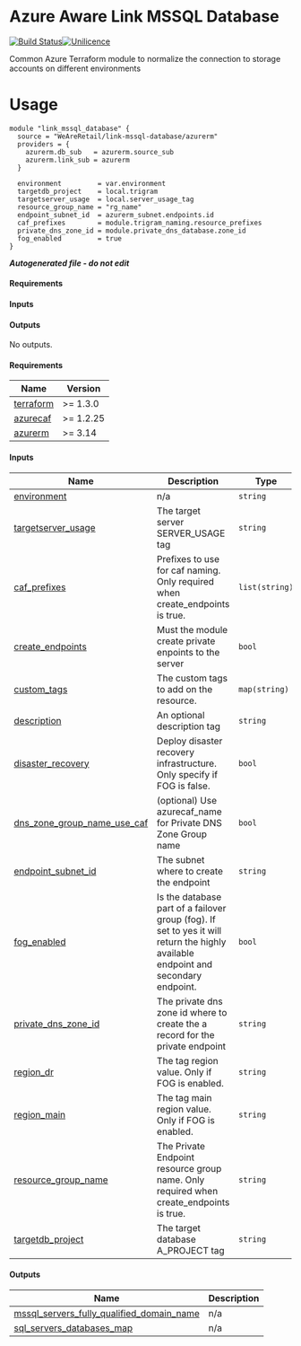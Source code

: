 # Azure Aware Link MSSQL Database

[![Build Status](https://dev.azure.com/weareretail/Tooling/_apis/build/status/mod_azu_databricks_data?repoName=mod_azu_link_mssql_database&branchName=master)](https://dev.azure.com/weareretail/Tooling/_build/latest?definitionId=11&repoName=mod_azu_link_mssql_database&branchName=master)[![Unilicence](https://img.shields.io/badge/licence-The%20Unilicence-green)](LICENCE)

Common Azure Terraform module to normalize the connection to storage accounts on different environments

# Usage

```hcl
module "link_mssql_database" {
  source = "WeAreRetail/link-mssql-database/azurerm"
  providers = {
    azurerm.db_sub   = azurerm.source_sub
    azurerm.link_sub = azurerm
  }

  environment         = var.environment
  targetdb_project    = local.trigram
  targetserver_usage  = local.server_usage_tag
  resource_group_name = "rg_name"
  endpoint_subnet_id  = azurerm_subnet.endpoints.id
  caf_prefixes        = module.trigram_naming.resource_prefixes
  private_dns_zone_id = module.private_dns_database.zone_id
  fog_enabled         = true
}
```

***Autogenerated file - do not edit***

#### Requirements

#### Inputs

#### Outputs

No outputs.

<!-- BEGIN_TF_DOCS -->
#### Requirements

| Name | Version |
|------|---------|
| <a name="requirement_terraform"></a> [terraform](#requirement\_terraform) |  >= 1.3.0 |
| <a name="requirement_azurecaf"></a> [azurecaf](#requirement\_azurecaf) | >= 1.2.25 |
| <a name="requirement_azurerm"></a> [azurerm](#requirement\_azurerm) | >= 3.14 |

#### Inputs

| Name | Description | Type | Default | Required |
|------|-------------|------|---------|:--------:|
| <a name="input_environment"></a> [environment](#input\_environment) | n/a | `string` | n/a | yes |
| <a name="input_targetserver_usage"></a> [targetserver\_usage](#input\_targetserver\_usage) | The target server SERVER\_USAGE tag | `string` | n/a | yes |
| <a name="input_caf_prefixes"></a> [caf\_prefixes](#input\_caf\_prefixes) | Prefixes to use for caf naming. Only required when create\_endpoints is true. | `list(string)` | `[]` | no |
| <a name="input_create_endpoints"></a> [create\_endpoints](#input\_create\_endpoints) | Must the module create private enpoints to the server | `bool` | `true` | no |
| <a name="input_custom_tags"></a> [custom\_tags](#input\_custom\_tags) | The custom tags to add on the resource. | `map(string)` | `{}` | no |
| <a name="input_description"></a> [description](#input\_description) | An optional description tag | `string` | `""` | no |
| <a name="input_disaster_recovery"></a> [disaster\_recovery](#input\_disaster\_recovery) | Deploy disaster recovery infrastructure. Only specify if FOG is false. | `bool` | `false` | no |
| <a name="input_dns_zone_group_name_use_caf"></a> [dns\_zone\_group\_name\_use\_caf](#input\_dns\_zone\_group\_name\_use\_caf) | (optional) Use azurecaf\_name for Private DNS Zone Group name | `bool` | `false` | no |
| <a name="input_endpoint_subnet_id"></a> [endpoint\_subnet\_id](#input\_endpoint\_subnet\_id) | The subnet where to create the endpoint | `string` | `"endpoint_subnet_id not defined"` | no |
| <a name="input_fog_enabled"></a> [fog\_enabled](#input\_fog\_enabled) | Is the database part of a failover group (fog). If set to yes it will return the highly available endpoint and secondary endpoint. | `bool` | `false` | no |
| <a name="input_private_dns_zone_id"></a> [private\_dns\_zone\_id](#input\_private\_dns\_zone\_id) | The private dns zone id where to create the a record for the private endpoint | `string` | `"private_dns_zone_id not defined"` | no |
| <a name="input_region_dr"></a> [region\_dr](#input\_region\_dr) | The tag region value. Only if FOG is enabled. | `string` | `"DISASTER_RECOVERY"` | no |
| <a name="input_region_main"></a> [region\_main](#input\_region\_main) | The tag main region value. Only if FOG is enabled. | `string` | `"MAIN"` | no |
| <a name="input_resource_group_name"></a> [resource\_group\_name](#input\_resource\_group\_name) | The Private Endpoint resource group name. Only required when create\_endpoints is true. | `string` | `null` | no |
| <a name="input_targetdb_project"></a> [targetdb\_project](#input\_targetdb\_project) | The target database A\_PROJECT tag | `string` | `"OPT"` | no |

#### Outputs

| Name | Description |
|------|-------------|
| <a name="output_mssql_servers_fully_qualified_domain_name"></a> [mssql\_servers\_fully\_qualified\_domain\_name](#output\_mssql\_servers\_fully\_qualified\_domain\_name) | n/a |
| <a name="output_sql_servers_databases_map"></a> [sql\_servers\_databases\_map](#output\_sql\_servers\_databases\_map) | n/a |
<!-- END_TF_DOCS -->